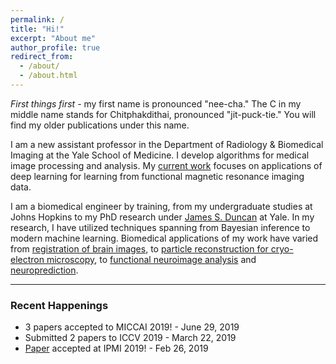 ```yaml
---
permalink: /
title: "Hi!"
excerpt: "About me"
author_profile: true
redirect_from: 
  - /about/
  - /about.html
---
```


*First things first* - my first name is pronounced "nee-cha." The C in my middle name stands for Chitphakdithai, pronounced "jit-puck-tie." You will find my older publications under this name.

I am a new assistant professor in the Department of Radiology & Biomedical Imaging at the Yale School of Medicine. I develop algorithms for medical image processing and analysis. My [current work](https://hellonicha.github.io/projects/) focuses on applications of deep learning for learning from functional magnetic resonance imaging data.

I am a biomedical engineer by training, from my undergraduate studies at Johns Hopkins to my PhD research under [James S. Duncan](https://medicine.yale.edu/diagnosticradiology/people/james_duncan-1.profile) at Yale. In my research, I have utilized techniques spanning from Bayesian inference to modern machine learning. Biomedical applications of my work have varied from [registration of brain images](https://link.springer.com/content/pdf/10.1007/978-3-642-15705-9_45.pdf), to [particle reconstruction for cryo-electron microscopy](https://www.sciencedirect.com/science/article/pii/S1047847715000714), to [functional neuroimage analysis](https://link.springer.com/content/pdf/10.1007%2F978-3-319-67389-9_42.pdf) and [neuroprediction](https://link.springer.com/content/pdf/10.1007%2F978-3-030-00931-1_38.pdf).

------

### Recent Happenings

- 3 papers accepted to MICCAI 2019! - June 29, 2019 
- Submitted 2 papers to ICCV 2019 - March 22, 2019
- [Paper](https://arxiv.org/abs/1812.06181) accepted at IPMI 2019! - Feb 26, 2019
